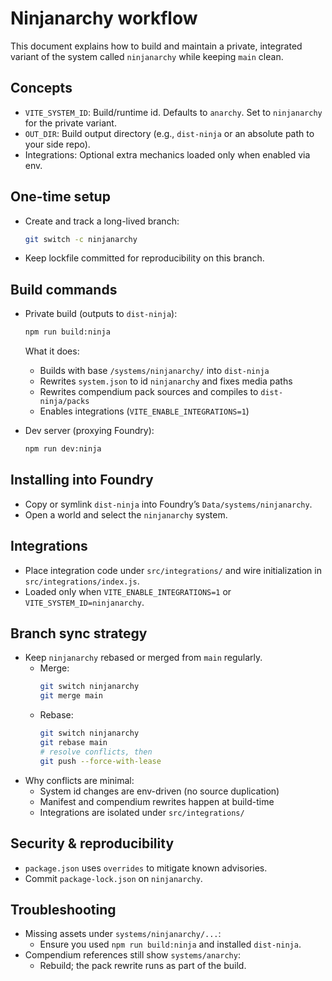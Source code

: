 # Ninjanarchy workflow

This document explains how to build and maintain a private, integrated variant of the system called `ninjanarchy` while keeping `main` clean.

## Concepts
- `VITE_SYSTEM_ID`: Build/runtime id. Defaults to `anarchy`. Set to `ninjanarchy` for the private variant.
- `OUT_DIR`: Build output directory (e.g., `dist-ninja` or an absolute path to your side repo).
- Integrations: Optional extra mechanics loaded only when enabled via env.

## One-time setup
- Create and track a long-lived branch:
  ```bash
  git switch -c ninjanarchy
  ```
- Keep lockfile committed for reproducibility on this branch.

## Build commands
- Private build (outputs to `dist-ninja`):
  ```bash
  npm run build:ninja
  ```
  What it does:
  - Builds with base `/systems/ninjanarchy/` into `dist-ninja`
  - Rewrites `system.json` to id `ninjanarchy` and fixes media paths
  - Rewrites compendium pack sources and compiles to `dist-ninja/packs`
  - Enables integrations (`VITE_ENABLE_INTEGRATIONS=1`)

- Dev server (proxying Foundry):
  ```bash
  npm run dev:ninja
  ```

## Installing into Foundry
- Copy or symlink `dist-ninja` into Foundry’s `Data/systems/ninjanarchy`.
- Open a world and select the `ninjanarchy` system.

## Integrations
- Place integration code under `src/integrations/` and wire initialization in `src/integrations/index.js`.
- Loaded only when `VITE_ENABLE_INTEGRATIONS=1` or `VITE_SYSTEM_ID=ninjanarchy`.

## Branch sync strategy
- Keep `ninjanarchy` rebased or merged from `main` regularly.
  - Merge:
    ```bash
    git switch ninjanarchy
    git merge main
    ```
  - Rebase:
    ```bash
    git switch ninjanarchy
    git rebase main
    # resolve conflicts, then
    git push --force-with-lease
    ```
- Why conflicts are minimal:
  - System id changes are env-driven (no source duplication)
  - Manifest and compendium rewrites happen at build-time
  - Integrations are isolated under `src/integrations/`

## Security & reproducibility
- `package.json` uses `overrides` to mitigate known advisories.
- Commit `package-lock.json` on `ninjanarchy`.

## Troubleshooting
- Missing assets under `systems/ninjanarchy/...`:
  - Ensure you used `npm run build:ninja` and installed `dist-ninja`.
- Compendium references still show `systems/anarchy`:
  - Rebuild; the pack rewrite runs as part of the build.